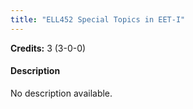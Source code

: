 ```yaml
---
title: "ELL452 Special Topics in EET-I"
---
```

**Credits:** 3 (3-0-0)

#### Description
No description available.